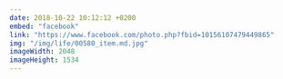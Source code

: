 ```yaml
---
date: 2018-10-22 10:12:12 +0200
embed: "facebook"
link: "https://www.facebook.com/photo.php?fbid=10156107479449865"
img: "/img/life/00580_item.md.jpg"
imageWidth: 2048
imageHeight: 1534
---
```

